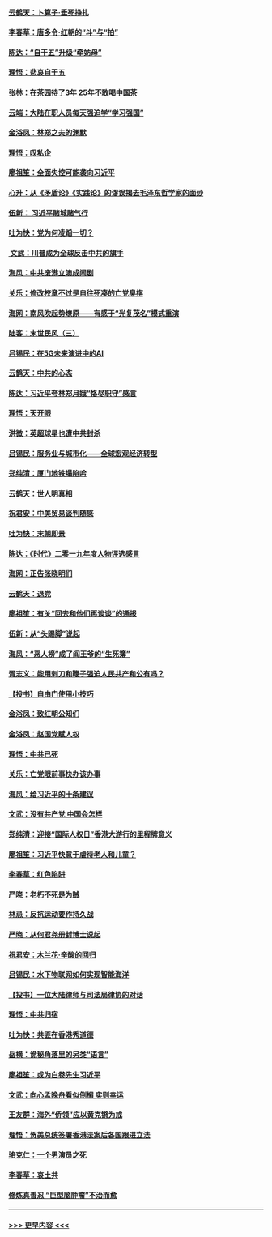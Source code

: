 #### [云鹤天：卜算子‧垂死挣扎](../pages/nsc993/n11739956.md?t=12240933) 
#### [李春草：唐多令‧红朝的“斗”与“拍”](../pages/nsc993/n11739830.md?t=12240933) 
#### [陈达：“自干五”升级“牵妨母”](../pages/nsc993/n11739724.md?t=12240933) 
#### [理悟：悲哀自干五](../pages/nsc993/n11739547.md?t=12240933) 
#### [张林：在茶园待了3年 25年不敢喝中国茶](../pages/nsc993/n11739240.md?t=12240933) 
#### [云端：大陆在职人员每天强迫学“学习强国”](../pages/nsc993/n11738735.md?t=12240933) 
#### [金浴凤：林郑之夫的渊默](../pages/nsc993/n11737735.md?t=12240933) 
#### [理悟：叹私企](../pages/nsc993/n11737715.md?t=12240933) 
#### [廖祖笙：全面失控可能袭向习近平](../pages/nsc993/n11737704.md?t=12240933) 
#### [心升：从《矛盾论》《实践论》的谬误揭去毛泽东哲学家的面纱](../pages/nsc993/n11736962.md?t=12240933) 
#### [伍新： 习近平赌城赌气行](../pages/nsc993/n11736929.md?t=12240933) 
#### [吐为快：党为何凌蹈一切？](../pages/nsc993/n11736915.md?t=12240933) 
#### [ 文武：川普成为全球反击中共的旗手](../pages/nsc993/n11736882.md?t=12240933) 
#### [海风：中共废港立澳成闹剧](../pages/nsc993/n11735857.md?t=12240933) 
#### [关乐：修改校章不过是自往死凑的亡党臭棋](../pages/nsc993/n11735097.md?t=12240933) 
#### [海网：南风吹起势燎原——有感于“光复茂名”模式重演](../pages/nsc993/n11732308.md?t=12240933) 
#### [陆客：末世民风（三）](../pages/nsc993/n11732211.md?t=12240933) 
#### [吕锡民：在5G未来演进中的AI](../pages/nsc993/n11730010.md?t=12240933) 
#### [云鹤天：中共的心态](../pages/nsc993/n11729906.md?t=12240933) 
#### [陈达：习近平夸林郑月娥“恪尽职守”感言](../pages/nsc993/n11729881.md?t=12240933) 
#### [理悟：天开眼](../pages/nsc993/n11729699.md?t=12240933) 
#### [洪微：英超球星也遭中共封杀](../pages/nsc993/n11727243.md?t=12240933) 
#### [吕锡民：服务业与城市化——全球宏观经济转型](../pages/nsc993/n11725845.md?t=12240933) 
#### [郑纯清：厦门地铁塌陷吟](../pages/nsc993/n11725813.md?t=12240933) 
#### [云鹤天：世人明真相](../pages/nsc993/n11725621.md?t=12240933) 
#### [祝君安：中美贸易谈判随感](../pages/nsc993/n11725609.md?t=12240933) 
#### [吐为快：末朝即景](../pages/nsc993/n11723365.md?t=12240933) 
#### [陈达：《时代》二零一九年度人物评选感言](../pages/nsc993/n11723337.md?t=12240933) 
#### [海网：正告张晓明们](../pages/nsc993/n11723228.md?t=12240933) 
#### [云鹤天：退党](../pages/nsc993/n11723056.md?t=12240933) 
#### [廖祖笙：有关“回去和他们再谈谈”的通报](../pages/nsc993/n11722442.md?t=12240933) 
#### [伍新：从“头踢脚”说起](../pages/nsc993/n11722429.md?t=12240933) 
#### [海风：“恶人榜”成了阎王爷的“生死簿”](../pages/nsc993/n11722272.md?t=12240933) 
#### [胥志义：能用剌刀和鞭子强迫人民共产和公有吗？](../pages/nsc993/n11720569.md?t=12240933) 
#### [【投书】自由门使用小技巧](../pages/nsc993/n11720180.md?t=12240933) 
#### [金浴凤：致红朝公知们](../pages/nsc993/n11720563.md?t=12240933) 
#### [金浴凤：赵国党赋人权](../pages/nsc993/n11720533.md?t=12240933) 
#### [理悟：中共已死](../pages/nsc993/n11720233.md?t=12240933) 
#### [关乐：亡党眼前事快办该办事](../pages/nsc993/n11719160.md?t=12240933) 
#### [海风：给习近平的十条建议](../pages/nsc993/n11717616.md?t=12240933) 
#### [文武：没有共产党 中国会怎样](../pages/nsc993/n11717584.md?t=12240933) 
#### [郑纯清：迎接“国际人权日”香港大游行的里程牌意义](../pages/nsc993/n11717417.md?t=12240933) 
#### [廖祖笙：习近平快意于虐待老人和儿童？](../pages/nsc993/n11715313.md?t=12240933) 
#### [李春草：红色陷阱](../pages/nsc993/n11715029.md?t=12240933) 
#### [严晓：老朽不死是为贼](../pages/nsc993/n11712910.md?t=12240933) 
#### [林忌：反抗运动要作持久战](../pages/nsc993/n11712623.md?t=12240933) 
#### [严晓：从何君尧册封博士说起](../pages/nsc993/n11712465.md?t=12240933) 
#### [祝君安：木兰花·辛酸的回归](../pages/nsc993/n11712381.md?t=12240933) 
#### [吕锡民：水下物联网如何实现智能海洋](../pages/nsc993/n11711158.md?t=12240933) 
#### [【投书】一位大陆律师与司法局律协的对话](../pages/nsc993/n11709675.md?t=12240933) 
#### [理悟：中共归宿](../pages/nsc993/n11710059.md?t=12240933) 
#### [吐为快：共匪在香港秀道德](../pages/nsc993/n11709979.md?t=12240933) 
#### [岳横：诡秘角落里的另类“语言”](../pages/nsc993/n11709792.md?t=12240933) 
#### [廖祖笙：或为白卷先生习近平](../pages/nsc993/n11708330.md?t=12240933) 
#### [文武：向心孟晚舟看似倒楣 实则幸运](../pages/nsc993/n11708236.md?t=12240933) 
#### [王友群：海外“侨领”应以黄克锵为戒](../pages/nsc993/n11706176.md?t=12240933) 
#### [理悟：贺美总统签署香港法案后各国跟进立法](../pages/nsc993/n11706853.md?t=12240933) 
#### [骆克仁：一个男演员之死](../pages/nsc993/n11706677.md?t=12240933) 
#### [李春草：哀土共](../pages/nsc993/n11706255.md?t=12240933) 
#### [修炼真善忍 “巨型脑肿瘤”不治而愈](../pages/nsc993/n11705340.md?t=12240933) 

----
#### [ >>> 更早内容 <<< ](../indexes/nsc993-earlier.md)

